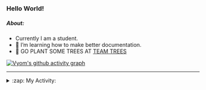 ### Hello World!

##### About:
- Currently I am a student.
- 🌱 I’m learning how to make better documentation.
- 🌱 GO PLANT SOME TREES AT [TEAM TREES](https://teamtrees.org/)

[![Vyom's github activity graph](https://activity-graph.herokuapp.com/graph?username=Vyvy-vi)](https://github.com/ashutosh00710/github-readme-activity-graph)

---
<details>
  <summary>:zap: My Activity:</summary>
  
<!--START_SECTION:waka-->
![Code Time](http://img.shields.io/badge/Code%20Time-941%20hrs%2019%20mins-blue)

**I'm a Night 🦉** 

```text
🌞 Morning    95 commits     ███░░░░░░░░░░░░░░░░░░░░░░   13.65% 
🌆 Daytime    169 commits    ██████░░░░░░░░░░░░░░░░░░░   24.28% 
🌃 Evening    228 commits    ████████░░░░░░░░░░░░░░░░░   32.76% 
🌙 Night      204 commits    ███████░░░░░░░░░░░░░░░░░░   29.31%

```
📅 **I'm Most Productive on Sunday** 

```text
Monday       100 commits    ███░░░░░░░░░░░░░░░░░░░░░░   14.37% 
Tuesday      113 commits    ████░░░░░░░░░░░░░░░░░░░░░   16.24% 
Wednesday    86 commits     ███░░░░░░░░░░░░░░░░░░░░░░   12.36% 
Thursday     103 commits    ███░░░░░░░░░░░░░░░░░░░░░░   14.8% 
Friday       103 commits    ███░░░░░░░░░░░░░░░░░░░░░░   14.8% 
Saturday     74 commits     ██░░░░░░░░░░░░░░░░░░░░░░░   10.63% 
Sunday       117 commits    ████░░░░░░░░░░░░░░░░░░░░░   16.81%

```


📊 **This Week I Spent My Time On** 

```text
🔥 Editors: 
VS Code                  5 hrs 22 mins       █████████████████████████   100.0%

🐱‍💻 Projects: 
generators               2 hrs 18 mins       ██████████░░░░░░░░░░░░░░░   42.94% 
assignments              1 hr 28 mins        ███████░░░░░░░░░░░░░░░░░░   27.6% 
CSF                      1 hr 8 mins         █████░░░░░░░░░░░░░░░░░░░░   21.28% 
discord-bot              25 mins             ██░░░░░░░░░░░░░░░░░░░░░░░   7.77% 
praise                   1 min               ░░░░░░░░░░░░░░░░░░░░░░░░░   0.41%

```


 Last Updated on 03/11/2022 14:08:16 UTC
<!--END_SECTION:waka-->
</details>
